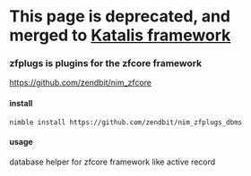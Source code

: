 # This page is deprecated, and merged to [Katalis framework](https://github.com/zendbit/katalis)

### zfplugs is plugins for the zfcore framework
https://github.com/zendbit/nim_zfcore

#### install
```
nimble install https://github.com/zendbit/nim_zfplugs_dbms
```

#### usage
database helper for zfcore framework like active record
